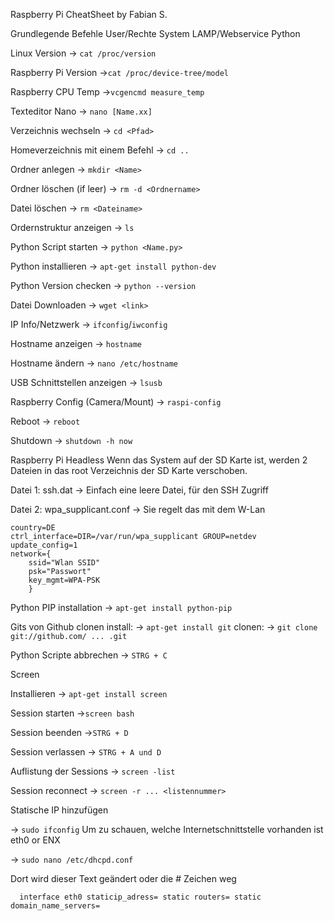﻿Raspberry Pi CheatSheet by Fabian S.

Grundlegende Befehle
User/Rechte
System
LAMP/Webservice
Python



Linux Version
→ `cat /proc/version`

Raspberry Pi Version
→`cat /proc/device-tree/model`

Raspberry CPU Temp
→`vcgencmd measure_temp`

Texteditor Nano
→ `nano [Name.xx]`

Verzeichnis wechseln
→ `cd <Pfad>`

Homeverzeichnis mit einem Befehl
→ `cd ..`

Ordner anlegen
→ `mkdir <Name>`

Ordner löschen (if leer)
→ `rm -d <Ordnername>`

Datei löschen
→ `rm <Dateiname>`

Ordernstruktur anzeigen
→ `ls`

Python Script starten
→ `python <Name.py>`

Python installieren
→ `apt-get install python-dev`

Python Version checken
→ `python --version`

Datei Downloaden
→ `wget <link>`

IP Info/Netzwerk
→ `ifconfig`/`iwconfig`

Hostname anzeigen
→ `hostname`

Hostname ändern
→ `nano /etc/hostname`

USB Schnittstellen anzeigen
→ `lsusb`

Raspberry Config (Camera/Mount)
→ `raspi-config`

Reboot
→ `reboot`

Shutdown
→ `shutdown -h now`

Raspberry Pi Headless
Wenn das System auf der SD Karte ist, werden 2 Dateien in das root Verzeichnis der SD Karte verschoben.

Datei 1: ssh.dat
→ Einfach eine leere Datei, für den SSH Zugriff

Datei 2: wpa_supplicant.conf
→ Sie regelt das mit dem W-Lan

    country=DE 
    ctrl_interface=DIR=/var/run/wpa_supplicant GROUP=netdev
    update_config=1
    network={
        ssid="Wlan SSID"
        psk="Passwort"
        key_mgmt=WPA-PSK
        }

Python PIP installation
→ `apt-get install python-pip`

Gits von Github clonen
install:
→ `apt-get install git`
clonen:
→ `git clone git://github.com/ ... .git`

Python Scripte abbrechen
→ `STRG + C`

Screen

Installieren
→ `apt-get install screen`

Session starten
→`screen bash`

Session beenden
→`STRG + D`

Session verlassen
→ `STRG + A und D`

Auflistung der Sessions
→ `screen -list`

Session reconnect
→ `screen -r ... <listennummer>`

Statische IP hinzufügen

→ `sudo ifconfig`
Um zu schauen, welche Internetschnittstelle vorhanden ist eth0 or ENX

→ `sudo nano /etc/dhcpd.conf`

Dort wird dieser Text geändert oder die # Zeichen weg 

`   interface eth0
    staticip_adress=
    static routers=
    static domain_name_servers= 
`





